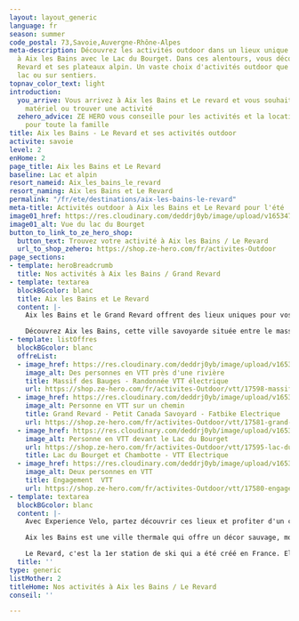 ```yaml
---
layout: layout_generic
language: fr
season: summer
code_postal: 73,Savoie,Auvergne-Rhône-Alpes
meta-description: Découvrez les activités outdoor dans un lieux unique et sauvage
  à Aix les Bains avec le Lac du Bourget. Dans ces alentours, vous découvrirez Le
  Revard et ses plateaux alpin. Un vaste choix d'activités outdoor que ce soit sur
  lac ou sur sentiers.
topnav_color_text: light
introduction:
  you_arrive: Vous arrivez à Aix les Bains et Le revard et vous souhaitez louer du
    matériel ou trouver une activité
  zehero_advice: ZE HERO vous conseille pour les activités et la location des équipements
    pour toute la famille
title: Aix les Bains - Le Revard et ses activités outdoor
activite: savoie
level: 2
enHome: 2
page_title: Aix les Bains et Le Revard
baseline: Lac et alpin
resort_nameid: Aix_les_bains_le_revard
resort_naming: Aix les Bains et Le Revard
permalink: "/fr/ete/destinations/aix-les-bains-le-revard"
meta-title: Activités outdoor à Aix les Bains et Le Revard pour l'été
image01_href: https://res.cloudinary.com/deddrj0yb/image/upload/v1653471444/website/resorts/Le%20Revard/mercvrie-YlWgxkbP_pY-unsplash.jpg
image01_alt: Vue du lac du Bourget
button_to_link_to_ze_hero_shop:
  button_text: Trouvez votre activité à Aix les Bains / Le Revard
  url_to_shop_zehero: https://shop.ze-hero.com/fr/activites-Outdoor
page_sections:
- template: heroBreadcrumb
  title: Nos activités à Aix les Bains / Grand Revard
- template: textarea
  blockBGcolor: blanc
  title: Aix les Bains et Le Revard
  content: |-
    Aix les Bains et le Grand Revard offrent des lieux uniques pour vos activités outdoor cet été. Vous pourrez profiter de ces nombreuses activités outdoors que ce soit en montagne, à pied, en courant, à vélo, à VTT, dans les airs ou dans l'eau avec le lac et ses rivières. Découvrez des paysages époustouflants, un patrimoine savoyard riche, des lieux préservé et protégé. Entre lac et montagne, votre séjour sera varié pour un maximum de plaisir.

    Découvrez Aix les Bains, cette ville savoyarde située entre le massif des Bauges et au pied du Lac du Bourget.  Vous découvrirez le massif des Bauges ainsi que le Grand Revard avec la station de ski " Le Revard ".
- template: listOffres
  blockBGcolor: blanc
  offreList:
  - image_href: https://res.cloudinary.com/deddrj0yb/image/upload/v1653393324/website/Exp%C3%A9rience%20V%C3%A9lo/le_long_du_cheran_d%C3%A9couvrez_%C3%A0_vtt_un_itin%C3%A9raire_sauvage_au_coeur_du_massif_des_bauges..jpg
    image_alt: Des personnes en VTT près d'une rivière
    title: Massif des Bauges - Randonnée VTT électrique
    url: https://shop.ze-hero.com/fr/activites-Outdoor/vtt/17598-massif-des-bauges-randonnee-vtt-electrique-le-revard-experience-velo-matin-experience-velo
  - image_href: https://res.cloudinary.com/deddrj0yb/image/upload/v1653393336/website/Exp%C3%A9rience%20V%C3%A9lo/vtt_%C3%A9lectrique_%C3%A0_la_feclaz.jpg
    image_alt: Personne en VTT sur un chemin
    title: Grand Revard - Petit Canada Savoyard - Fatbike Electrique
    url: https://shop.ze-hero.com/fr/activites-Outdoor/vtt/17581-grand-revard-petit-canada-savoyard-fatbike-electrique-experience-velo-apres-midi-experience-velo
  - image_href: https://res.cloudinary.com/deddrj0yb/image/upload/v1653393342/website/Exp%C3%A9rience%20V%C3%A9lo/descente_vtt_avec_vue_sur_le_lac_du_bourget.jpg
    image_alt: Personne en VTT devant le Lac du Bourget
    url: https://shop.ze-hero.com/fr/activites-Outdoor/vtt/17595-lac-du-bourget-et-chambotte-vtt-electrique-le-revard-experience-velo-matin-experience-velo
    title: Lac du Bourget et Chambotte - VTT Electrique
  - image_href: https://res.cloudinary.com/deddrj0yb/image/upload/v1653393341/website/Exp%C3%A9rience%20V%C3%A9lo/vtt_%C3%A9lectrique_dans_le_massif_des_bauges_en_savoie..jpg
    image_alt: Deux personnes en VTT
    title: Engagement  VTT
    url: https://shop.ze-hero.com/fr/activites-Outdoor/vtt/17580-engagement-apres-midi-vtt-gravel-vtc-et-velo-de-route-aix-les-bains-le-revard-experience-velo-experience-velo
- template: textarea
  blockBGcolor: blanc
  content: |-
    Avec Experience Velo, partez découvrir ces lieux et profiter d'un choix varié de randonnée pour vous amuser, profiter, découvrir, rouler et vous dépasser dans un environnement naturel magique. Vous pourrez réserver votre activité de VTT électriques avec Experience Vélo au Grand Revard, pour un choix varié d'itinéraire. Partez rouler à travers les paysages incroyables du Grand Revard surnommé " Le petit Canada Savoyard". Roulez également sur les Balcons du Lac du Bourget. Que ce soit pour des randonnées à la journée, en famille, pour les plus sportifs, pour des descentes plus techniques, vous trouverez votre bonheur à VTT.

    Aix les Bains est une ville thermale qui offre un décor sauvage, montagneux, minéral pour un séjour unique. C'est également un lieu où le patrimoine culturel, gastronomique et environnemental est préservé, riche et protégé. Depuis Aix les Bains, vous pouvez alors découvrir le Lac du Bourget, un lac naturel, sauvage où la couleur sera éblouissante. Entourée de montagne avec le fameux sommet " La Dent du Chat ", vous plongerez dans un décor de rêve. C'est donc un milieu naturel qui s'impose ici entre le lac et les montagnes.

    Le Revard, c'est la 1er station de ski qui a été créé en France. Elle porte l'histoire du ski dans son ADN. Vous y découvrirez un lieu rempli de charme et d'authenticité. Découvrez ses grands plateaux, d'alpages avec des vues magnifiques sur le massif du Mont Blanc ainsi que sur le Lac du Bourget.
  title: ''
type: generic
listMother: 2
titleHome: Nos activités à Aix les Bains / Le Revard
conseil: ''

---
```

